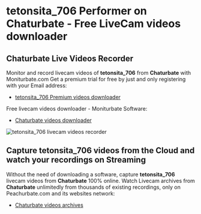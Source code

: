 # tetonsita_706 Performer on Chaturbate - Free LiveCam videos downloader

## Chaturbate Live Videos Recorder

Monitor and record livecam videos of **tetonsita_706** from **Chaturbate** with Moniturbate.com
Get a premium trial for free by just and only registering with your Email address:
* [tetonsita_706 Premium videos downloader](https://moniturbate.com/request-demo-licence-key.html)

Free livecam videos downloader - Moniturbate Software:
* [Chaturbate videos downloader](https://moniturbate.com/moniturbate-download-software.html)

![tetonsita_706 livecam videos recorder](https://peachurnet.com/templates/moniturbate-software.png)


## Capture tetonsita_706 videos from the Cloud and watch your recordings on Streaming

Without the need of downloading a software, capture **tetonsita_706** livecam videos from **Chaturbate** 100% online.
Watch Livecam archives from **Chaturbate** unlimitedly from thousands of existing recordings, only on Peachurbate.com and its websites network:
* [Chaturbate videos archives](https://peachurnet.com/)
